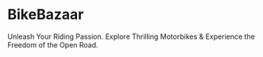 # BikeBazaar
Unleash Your Riding Passion. Explore Thrilling Motorbikes &amp; Experience the Freedom of the Open Road.
